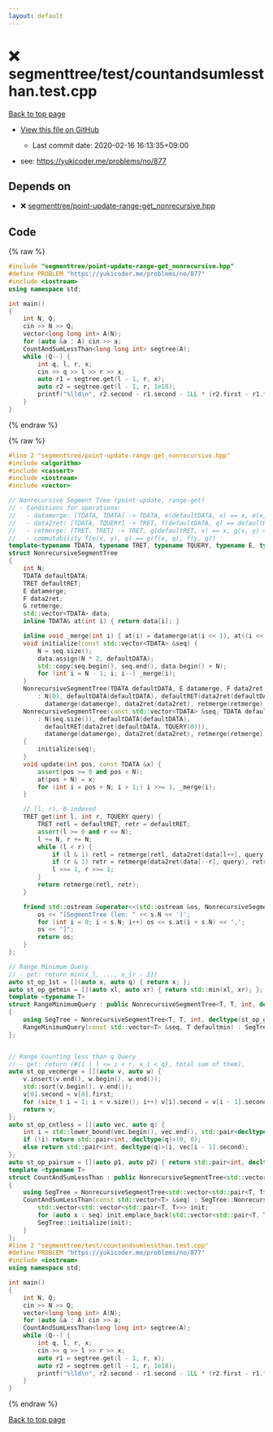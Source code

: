```yaml
---
layout: default
---
```


<!-- mathjax config similar to math.stackexchange -->
<script type="text/javascript" async
  src="https://cdnjs.cloudflare.com/ajax/libs/mathjax/2.7.5/MathJax.js?config=TeX-MML-AM_CHTML">
</script>
<script type="text/x-mathjax-config">
  MathJax.Hub.Config({
    TeX: { equationNumbers: { autoNumber: "AMS" }},
    tex2jax: {
      inlineMath: [ ['$','$'] ],
      processEscapes: true
    },
    "HTML-CSS": { matchFontHeight: false },
    displayAlign: "left",
    displayIndent: "2em"
  });
</script>

<script type="text/javascript" src="https://cdnjs.cloudflare.com/ajax/libs/jquery/3.4.1/jquery.min.js"></script>
<script src="https://cdn.jsdelivr.net/npm/jquery-balloon-js@1.1.2/jquery.balloon.min.js" integrity="sha256-ZEYs9VrgAeNuPvs15E39OsyOJaIkXEEt10fzxJ20+2I=" crossorigin="anonymous"></script>
<script type="text/javascript" src="../../../assets/js/copy-button.js"></script>
<link rel="stylesheet" href="../../../assets/css/copy-button.css" />


# :x: segmenttree/test/countandsumlessthan.test.cpp

<a href="../../../index.html">Back to top page</a>

* <a href="{{ site.github.repository_url }}/blob/master/segmenttree/test/countandsumlessthan.test.cpp">View this file on GitHub</a>
    - Last commit date: 2020-02-16 16:13:35+09:00


* see: <a href="https://yukicoder.me/problems/no/877">https://yukicoder.me/problems/no/877</a>


## Depends on

* :x: <a href="../../../library/segmenttree/point-update-range-get_nonrecursive.hpp.html">segmenttree/point-update-range-get_nonrecursive.hpp</a>


## Code

<a id="unbundled"></a>
{% raw %}
```cpp
#include "segmenttree/point-update-range-get_nonrecursive.hpp"
#define PROBLEM "https://yukicoder.me/problems/no/877"
#include <iostream>
using namespace std;

int main()
{
    int N, Q;
    cin >> N >> Q;
    vector<long long int> A(N);
    for (auto &a : A) cin >> a;
    CountAndSumLessThan<long long int> segtree(A);
    while (Q--) {
        int q, l, r, x;
        cin >> q >> l >> r >> x;
        auto r1 = segtree.get(l - 1, r, x);
        auto r2 = segtree.get(l - 1, r, 1e18);
        printf("%lld\n", r2.second - r1.second - 1LL * (r2.first - r1.first) * x);
    }
}

```
{% endraw %}

<a id="bundled"></a>
{% raw %}
```cpp
#line 2 "segmenttree/point-update-range-get_nonrecursive.hpp"
#include <algorithm>
#include <cassert>
#include <iostream>
#include <vector>

// Nonrecursive Segment Tree (point-update, range-get)
// - Conditions for operations:
//   - datamerge: [TDATA, TDATA] -> TDATA, e(defaultDATA, x) == x, e(x, y) == e(y, x)
//   - data2ret: [TDATA, TQUERY] -> TRET, f(defaultDATA, q) == defaultRET
//   - retmerge: [TRET, TRET] -> TRET, g(defaultRET, x) == x, g(x, y) = g(y, x)
//   - commutability f(e(x, y), q) == g(f(x, q), f(y, q))
template<typename TDATA, typename TRET, typename TQUERY, typename E, typename F, typename G>
struct NonrecursiveSegmentTree
{
    int N;
    TDATA defaultDATA;
    TRET defaultRET;
    E datamerge;
    F data2ret;
    G retmerge;
    std::vector<TDATA> data;
    inline TDATA& at(int i) { return data[i]; }

    inline void _merge(int i) { at(i) = datamerge(at(i << 1), at((i << 1) + 1)); }
    void initialize(const std::vector<TDATA> &seq) {
        N = seq.size();
        data.assign(N * 2, defaultDATA);
        std::copy(seq.begin(), seq.end(), data.begin() + N);
        for (int i = N - 1; i; i--) _merge(i);
    }
    NonrecursiveSegmentTree(TDATA defaultDATA, E datamerge, F data2ret, G retmerge)
        : N(0), defaultDATA(defaultDATA), defaultRET(data2ret(defaultDATA, TQUERY(0))),
          datamerge(datamerge), data2ret(data2ret), retmerge(retmerge) {}
    NonrecursiveSegmentTree(const std::vector<TDATA> &seq, TDATA defaultDATA, E datamerge, F data2ret, G retmerge)
        : N(seq.size()), defaultDATA(defaultDATA),
          defaultRET(data2ret(defaultDATA, TQUERY(0))),
          datamerge(datamerge), data2ret(data2ret), retmerge(retmerge)
    {
        initialize(seq);
    }
    void update(int pos, const TDATA &x) {
        assert(pos >= 0 and pos < N);
        at(pos + N) = x;
        for (int i = pos + N; i > 1;) i >>= 1, _merge(i);
    }

    // [l, r), 0-indexed
    TRET get(int l, int r, TQUERY query) {
        TRET retl = defaultRET, retr = defaultRET;
        assert(l >= 0 and r <= N);
        l += N, r += N;
        while (l < r) {
            if (l & 1) retl = retmerge(retl, data2ret(data[l++], query));
            if (r & 1) retr = retmerge(data2ret(data[--r], query), retr);
            l >>= 1, r >>= 1;
        }
        return retmerge(retl, retr);
    }

    friend std::ostream &operator<<(std::ostream &os, NonrecursiveSegmentTree s) {
        os << "[SegmentTree (len: " << s.N << ')';
        for (int i = 0; i < s.N; i++) os << s.at(i + s.N) << ',';
        os << "]";
        return os;
    }
};

// Range Minimum Query
// - get: return min(x_l, ..., x_{r - 1})
auto st_op_1st = [](auto x, auto q) { return x; };
auto st_op_getmin = [](auto xl, auto xr) { return std::min(xl, xr); };
template <typename T>
struct RangeMinimumQuery : public NonrecursiveSegmentTree<T, T, int, decltype(st_op_getmin), decltype(st_op_1st), decltype(st_op_getmin)>
{
    using SegTree = NonrecursiveSegmentTree<T, T, int, decltype(st_op_getmin), decltype(st_op_1st), decltype(st_op_getmin)>;
    RangeMinimumQuery(const std::vector<T> &seq, T defaultmin) : SegTree::NonrecursiveSegmentTree(seq, defaultmin, st_op_getmin, st_op_1st, st_op_getmin) {}
};


// Range Counting less than q Query
// - get: return (#{i | l <= i < r, x_i < q}, total sum of them).
auto st_op_vecmerge = [](auto v, auto w) { 
    v.insert(v.end(), w.begin(), w.end());
    std::sort(v.begin(), v.end());
    v[0].second = v[0].first;
    for (size_t i = 1; i < v.size(); i++) v[i].second = v[i - 1].second + v[i].first;
    return v;
};
auto st_op_cntless = [](auto vec, auto q) {
    int i = std::lower_bound(vec.begin(), vec.end(), std::pair<decltype(q), decltype(q)>(q, 0)) - vec.begin();
    if (!i) return std::pair<int, decltype(q)>(0, 0);
    else return std::pair<int, decltype(q)>(i, vec[i - 1].second);
};
auto st_op_pairsum = [](auto p1, auto p2) { return std::pair<int, decltype(p1.second)>(p1.first + p2.first, p1.second + p2.second); };
template <typename T>
struct CountAndSumLessThan : public NonrecursiveSegmentTree<std::vector<std::pair<T, T>>, std::pair<int, T>, T, decltype(st_op_vecmerge), decltype(st_op_cntless), decltype(st_op_pairsum)>
{
    using SegTree = NonrecursiveSegmentTree<std::vector<std::pair<T, T>>, std::pair<int, T>, T, decltype(st_op_vecmerge), decltype(st_op_cntless), decltype(st_op_pairsum)>;
    CountAndSumLessThan(const std::vector<T> &seq) : SegTree::NonrecursiveSegmentTree({}, st_op_vecmerge, st_op_cntless, st_op_pairsum) {
        std::vector<std::vector<std::pair<T, T>>> init;
        for (auto x : seq) init.emplace_back(std::vector<std::pair<T, T>>{std::pair<T, T>(x, x)});
        SegTree::initialize(init);
    }
};
#line 2 "segmenttree/test/countandsumlessthan.test.cpp"
#define PROBLEM "https://yukicoder.me/problems/no/877"
#include <iostream>
using namespace std;

int main()
{
    int N, Q;
    cin >> N >> Q;
    vector<long long int> A(N);
    for (auto &a : A) cin >> a;
    CountAndSumLessThan<long long int> segtree(A);
    while (Q--) {
        int q, l, r, x;
        cin >> q >> l >> r >> x;
        auto r1 = segtree.get(l - 1, r, x);
        auto r2 = segtree.get(l - 1, r, 1e18);
        printf("%lld\n", r2.second - r1.second - 1LL * (r2.first - r1.first) * x);
    }
}

```
{% endraw %}

<a href="../../../index.html">Back to top page</a>

